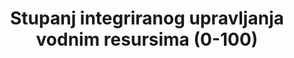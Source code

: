 ---
indicator_variable: acres_irrigated
graph: bar
variable_description: null
variable_notes: null
target_id: '6.5'
has_metadata: true
goal_meta_link: 'http://unstats.un.org/sdgs/files/metadata-compilation/Metadata-Goal-6.pdf'
goal_meta_link_page: 21
source_title: null
source_notes: null
published: true
actual_indicator_available: Irrigation  by  Estimated  Quantity  of  Water  Applied  to  farm  land
title: Stupanj integriranog upravljanja vodnim resursima (0-100)
permalink: /6-5-1/
sdg_goal: 6
graph_type_description: Bar  graph
graph_status_notes: Graphed
layout: indicator
indicator: 6.5.1
un_designated_tier: '2'
un_custodial_agency: 'UNEP  (Partnering  Agencies;  UN  Water,  IUCN,  Ramsar)'
actual_indicator_available_description: 'Total  Farms,  Acres  Irrigated,  Acre-feet  of  water  applied'
target: >-
  Do 2030. godine, provoditi integrirano upravljanje vodnim resursima na svim razinama, uključujući i preko prekogranične suradnje prema potrebi.
indicator_name: Stupanj integriranog upravljanja vodnim resursima (0-100)
method_of_computation: >-
  National  surveys  are  structured  in  4  components:  policies,  institutions,  management  tools,  and  financing.  Within  each  component  there  are  questions  with  defined  response  options  giving  scores  of  0-  100.  Questions  scores  are  aggregated  to  the  component  level,  and  each  component  score  is  equally  weighted  to  give  an  aggregated  indicator  score  of  0-100.  The  method  builds  on  official  UN  IWRM  status  reporting,  from  2008  and  2012,  of  the  Johannesburg  Plan  of  Implementation  from  the  UN  World  Summit  for  Sustainable  Development  (1992).
indicator_definition: >-
  Taj se pokazatelj odražava u mjeri u kojoj se provodi integrirano upravljanje vodnim resursima (IWRM). Uzima u obzir različite korisnike i uporabe vode s ciljem promicanja pozitivnih društvenih, gospodarskih i ekoloških utjecaja na svim razinama, uključuj
rationale_interpretation: >-
  Pokazatelj bilježi stupanj implementacije svih glavnih elemenata IWRM-a. Podržava donošenje odluka na razini države, budući da se rezultati mogu razvrstati kako bi pregledali napredak na različitim aspektima. To će ojačati sudjelovanje dionika, transparentnost i odgovornost. Ona također omogućuje zemljama prepoznavanje prepreka napretku i načina na koji se one mogu riješiti. To također olakšava usklađenost između različitih ciljeva u okviru ciljeva za vodu i kanalizaciju podržavajući monitoring voda, planiranje i evaluacija, kao i izgradnja povezanih kapaciteta, a time i postizanje sveukupnoih ciljeva vezanih uz vode.
us_method_of_computation: >-
  National  Agricultural  Statistics  Service:  Data  are  derived  from  the  Farm  and  Ranch  Irrigation  Survey  (FRIS)  sampled  from  the  Census  of  Agriculture  irrigation  data.  Farm  definition:  A  farm  is  any  place  from  which  $1,000  or  more  of  agricultural  products  were  produced  and  sold,  or  normally  would  have  been  sold,  during  the  census  or  survey  year.  Acre-feet  of  water:  An  acre-foot  of  water  is  the  quantity  of  water  required  to  cover  one  acre  to  a  depth  of  one  foot.  This  is  equivalent  to  43,560  cubic  feet  or  325,851  gallons.  Acres  irrigated:  Acres  or  area  irrigated  are  the  acres  of  agricultural  land  to  which  water  was  applied  by  any  artificial  or  controlled  means  such  as  sprinklers,  flooding,  furrows,  ditches,  gated  pipe,  hand  watered,  capillary  mats,  trough  irrigation,  ebb-and-flood  irrigation,  sub-irrigation,  and  spreader  dikes  including  pre-planted,  partial,  and  supplemental  irrigation.  Land  flooded  was  to  be  included  as  irrigated  only  if  the  water  was  diverted  to  agricultural  land  by  dams,  canals,  or  other  works.
comments_and_limitations: >-
  All  Years:  Excluded  from  these  data  are  institutional,  research,  and  experimental  operations.  Data  are  strictly  for  water  used  for  irrigation  on  farm  land  only.  2008:  Data  does  not  include  non-horticultural  land  use  for  horticultural  operations.  The  U.S.  Geological  Survey  conducts  a  water  resource  census  every  five  years  which  includes  all  water  use  within  the  country  http://water.usgs.gov/watercensus/  there  is  also  a  water  use  website  http://water.usgs.gov/watuse/
periodicity: Every  five  years
time_period: >-
  Conducted  every  five  years.  Referenced  time  period  is  the  previous  calendar  year.  Data  collection  period  was  five  months.
unit_of_measure: Acre-feet  of  water
disaggregation_geography: 'National,  by  State  and  Water  Resources  Regions'
date_of_national_source_publication: November  2014
scheduled_update_by_SDG_team: November  2019
source_agency_staff_name: Nicole  Norris
source_agency_staff_email: Nicole.norris@nass.usda.gov
source_agency_survey_dataset: National  Agricultural  Statistics  Service/Farm  and  Ranch  Irrigation  Survey
source_url: >-
  Web  source:  Table  4.  Estimated  Quantity  of  Water  Applied:  2013  and  2008  https://www.agcensus.usda.gov/Publications/2012/Online_Resources/Farm_and_Ranch_Irrigation_Survey/
graph_title: Estimated  acres  of  US  farm  land  irrigated  ********  
---